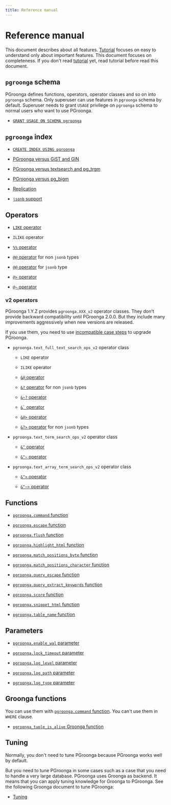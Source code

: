```yaml
---
title: Reference manual
---
```


# Reference manual

This document describes about all features. [Tutorial](../tutorial/) focuses on easy to understand only about important features. This document focuses on completeness. If you don't read [tutorial](../tutorial/) yet, read tutorial before read this document.

## `pgroonga` schema

PGroonga defines functions, operators, operator classes and so on into `pgroonga` schema. Only superuser can use features in `pgroonga` schema by default. Superuser needs to grant `USAGE` privilege on `pgroonga` schema to normal users who want to use PGroonga.

  * [`GRANT USAGE ON SCHEMA pgroonga`](grant-usage-on-schema-pgroonga.html)

## `pgroonga` index

  * [`CREATE INDEX USING pgroonga`](create-index-using-pgroonga.html)

  * [PGroonga versus GiST and GIN](pgroonga-versus-gist-and-gin.html)

  * [PGroonga versus textsearch and pg\_trgm](pgroonga-versus-textsearch-and-pg-trgm.html)

  * [PGroonga versus pg\_bigm](pgroonga-versus-pg-bigm.html)

  * [Replication](replication.html)

  * [`jsonb` support](jsonb.html)

## Operators

  * [`LIKE` operator](operators/like.html)

  * `ILIKE` operator

  * [`%%` operator](operators/match.html)

  * [`@@` operator](operators/query.html) for non `jsonb` types

  * [`@@` operator](operators/jsonb-query.html) for `jsonb` type

  * [`@>` operator](operators/jsonb-contain.html)

  * [`@~` operator](operators/regular-expression.html)

### v2 operators

PGroonga 1.Y.Z provides `pgroonga.XXX_v2` operator classes. They don't provide backward compatibility until PGroonga 2.0.0. But they include many improvements aggressively when new versions are released.

If you use them, you need to use [incompatible case steps](../upgrade/#incompatible-case) to upgrade PGroonga.

  * `pgroonga.text_full_text_search_ops_v2` operator class

    * `LIKE` operator

    * `ILIKE` operator

    * [`&@` operator](operators/match-v2.html)

    * [`&?` operator](operators/query-v2.html) for non `jsonb` types

    * [`&~?` operator](operators/similar-search-v2.html)

    * [`` &` `` operator](operators/script-v2.html)

    * [`&@>` operator](operators/match-contain-v2.html)

    * [`&?>` operator](operators/query-contain-v2.html) for non `jsonb` types

  * `pgroonga.text_term_search_ops_v2` operator class

    * [`&^` operator](operators/prefix-search-v2.html)

    * [`&^~` operator](operators/prefix-rk-search-v2.html)

  * `pgroonga.text_array_term_search_ops_v2` operator class

    * [`&^>` operator](operators/prefix-search-contain-v2.html)

    * [`&^~>` operator](operators/prefix-rk-search-contain-v2.html)

## Functions

  * [`pgroonga.command` function](functions/pgroonga-command.html)

  * [`pgroonga.escape` function](functions/pgroonga-escape.html)

  * [`pgroonga.flush` function](functions/pgroonga-flush.html)

  * [`pgroonga.highlight_html` function](functions/pgroonga-highlight-html.html)

  * [`pgroonga.match_positions_byte` function](functions/pgroonga-match-positions-byte.html)

  * [`pgroonga.match_positions_character` function](functions/pgroonga-match-positions-character.html)

  * [`pgroonga.query_escape` function](functions/pgroonga-query-escape.html)

  * [`pgroonga.query_extract_keywords` function](functions/pgroonga-query-extract-keywords.html)

  * [`pgroonga.score` function](functions/pgroonga-score.html)

  * [`pgroonga.snippet_html` function](functions/pgroonga-snippet-html.html)

  * [`pgroonga.table_name` function](functions/pgroonga-table-name.html)

## Parameters

  * [`pgroonga.enable_wal` parameter](parameters/enable_wal.html)

  * [`pgroonga.lock_timeout` parameter](parameters/lock_timeout.html)

  * [`pgroonga.log_level` parameter](parameters/log_level.html)

  * [`pgroonga.log_path` parameter](parameters/log_path.html)

  * [`pgroonga.log_type` parameter](parameters/log_type.html)

## Groonga functions

You can use them with [`pgroonga.command` function](functions/pgroonga-command.html). You can't use them in `WHERE` clause.

  * [`pgroonga_tuple_is_alive` Groonga function](groonga-functions/pgroonga-tuple-is-alive.html)

## Tuning

Normally, you don't need to tune PGroonga because PGroonga works well by default.

But you need to tune PGroonga in some cases such as a case that you need to handle a very large database. PGroonga uses Groonga as backend. It means that you can apply tuning knowledge for Groonga to PGroonga. See the following Groonga document to tune PGroonga:

  * [Tuning](http://groonga.org/docs/reference/tuning.html)
